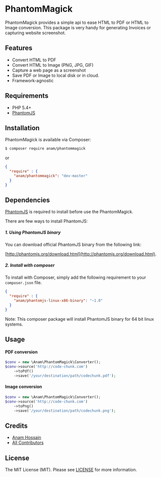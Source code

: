 # PhantomMagick

PhantomMagick provides a simple api to ease HTML to PDF or HTML to Image conversion. This package is very handy for generating Invoices or capturing website screenshot.

## Features

- Convert HTML to PDF
- Convert HTML to Image (PNG, JPG, GIF)
- Capture a web page as a screenshot
- Save PDF or Image to local disk or in cloud.
- Framework-agnostic

## Requirements

- PHP 5.4+
- [PhantomJS](http://phantomjs.org)

## Installation

PhantomMagick is available via Composer:

```bash
$ composer require anam/phantommagick
```

or 

```json
{
  "require" : {
    "anam/phantommagick": "dev-master"
  }
}
```

## Dependencies

[PhantomJS](http://phantomjs.org/download.html) is required to install before use the PhantomMagick.

There are few ways to install PhantomJS:

##### 1. Using PhantomJS binary

You can download official PhantomJS binary from the following link:

[http://phantomjs.org/download.html](http://phantomjs.org/download.html).

##### 2. Install with composer

To install with Composer, simply add the following requirement to your `composer.json` file. 

```json
{
  "require" : {
    "anam/phantomjs-linux-x86-binary": "~1.0"
  }
}
```

Note: This composer package will install PhantomJS binary for 64 bit linux systems.

## Usage

#### PDF conversion

```php
$conv = new \Anam\PhantomMagick\Converter();
$conv->source('http://code-chunk.com')
    ->toPdf()
    ->save('/your/destination/path/codechunk.pdf');
```

#### Image conversion

```php
$conv = new \Anam\PhantomMagick\Converter();
$conv->source('http://code-chunk.com')
    ->toPng()
    ->save('/your/destination/path/codechunk.png');
```

## Credits

- [Anam Hossain](https://github.com/anam-hossain)
- [All Contributors](https://github.com/anam-hossain/phantommagick/graphs/contributors)

## License

The MIT License (MIT). Please see [LICENSE](http://opensource.org/licenses/MIT) for more information.